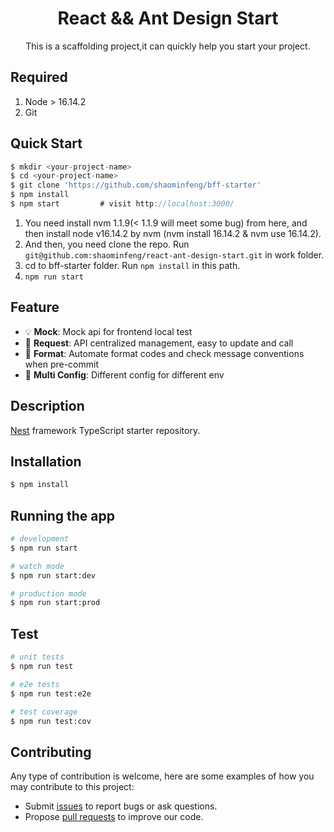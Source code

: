 <h1 align="center">React && Ant Design Start</h1>

<div align="center">
This is a scaffolding project,it can quickly help you start your project.
</div>

## Required
1. Node > 16.14.2
2. Git

## Quick Start

```js
$ mkdir <your-project-name>
$ cd <your-project-name>
$ git clone 'https://github.com/shaominfeng/bff-starter'
$ npm install
$ npm start         # visit http://localhost:3000/
```
1. You need install nvm 1.1.9(< 1.1.9 will meet some bug) from here, and then install node v16.14.2 by nvm (nvm install 16.14.2 & nvm use 16.14.2).
2. And then, you need clone the repo. Run `git@github.com:shaominfeng/react-ant-design-start.git` in work folder.
3. cd to bff-starter folder. Run `npm install` in this path.
4. `npm run start`

## Feature
- :bulb: **Mock**: Mock api for frontend local test
- :scroll: **Request**: API centralized management, easy to update and call
- :gem: **Format**: Automate format codes and check message conventions when pre-commit
- :triangular_ruler: **Multi Config**: Different config for different env

## Description

[Nest](https://github.com/nestjs/nest) framework TypeScript starter repository.

## Installation

```bash
$ npm install
```

## Running the app

```bash
# development
$ npm run start

# watch mode
$ npm run start:dev

# production mode
$ npm run start:prod
```

## Test

```bash
# unit tests
$ npm run test

# e2e tests
$ npm run test:e2e

# test coverage
$ npm run test:cov
```

## Contributing

Any type of contribution is welcome, here are some examples of how you may contribute to this project:

- Submit [issues](https://github.com/shaominfeng/bff-starter/issues) to report bugs or ask questions.
- Propose [pull requests](https://github.com/shaominfeng/bff-starter/pulls) to improve our code.
